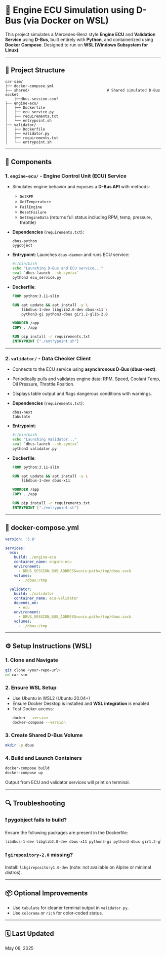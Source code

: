 
# 🚗 Engine ECU Simulation using D-Bus (via Docker on WSL)

This project simulates a Mercedes-Benz style **Engine ECU** and **Validation Service** using **D-Bus**, built entirely with **Python**, and containerized using **Docker Compose**. Designed to run on **WSL (Windows Subsystem for Linux)**.

---

## 📁 Project Structure

```
car-sim/
├── docker-compose.yml
├── shared/                                   # Shared simulated D-Bus socket
    ├──dbus-session.conf                             
├── engine-ecu/
│   ├── Dockerfile
│   ├── ecu_service.py
│   ├── requirements.txt
│   └── entrypoint.sh
|── validator/
│   ├── Dockerfile
│   ├── validator.py
│   ├── requirements.txt
│   └── entrypoint.sh
```

---

## 🧠 Components

### 1. `engine-ecu/` - Engine Control Unit (ECU) Service

- Simulates engine behavior and exposes a **D-Bus API** with methods:
  - `GetRPM`
  - `GetTemperature`
  - `FailEngine`
  - `ResetFailure`
  - `GetEngineData` (returns full status including RPM, temp, pressure, throttle)

- **Dependencies** (`requirements.txt`):
  ```
  dbus-python
  pygobject
  ```

- **Entrypoint**: Launches `dbus-daemon` and runs ECU service:
  ```bash
  #!/bin/bash
  echo "Launching D-Bus and ECU service..."
  eval `dbus-launch --sh-syntax`
  python3 ecu_service.py
  ```

- **Dockerfile**:
  ```Dockerfile
  FROM python:3.11-slim

  RUN apt update && apt install -y \
      libdbus-1-dev libglib2.0-dev dbus-x11 \
      python3-gi python3-dbus gir1.2-glib-2.0

  WORKDIR /app
  COPY . /app

  RUN pip install -r requirements.txt
  ENTRYPOINT ["./entrypoint.sh"]
  ```

---

### 2. `validator/` - Data Checker Client

- Connects to the ECU service using **asynchronous D-Bus (dbus-next)**.
- Periodically pulls and validates engine data: RPM, Speed, Coolant Temp, Oil Pressure, Throttle Position.
- Displays table output and flags dangerous conditions with warnings.

- **Dependencies** (`requirements.txt`):
  ```
  dbus-next
  tabulate
  ```

- **Entrypoint**:
  ```bash
  #!/bin/bash
  echo "Launching Validator..."
  eval `dbus-launch --sh-syntax`
  python3 validator.py
  ```

- **Dockerfile**:
  ```Dockerfile
  FROM python:3.11-slim

  RUN apt update && apt install -y \
      libdbus-1-dev dbus-x11

  WORKDIR /app
  COPY . /app

  RUN pip install -r requirements.txt
  ENTRYPOINT ["./entrypoint.sh"]
  ```

---

## 🐳 docker-compose.yml

```yaml
version: '3.8'

services:
  ecu:
    build: ./engine-ecu
    container_name: engine-ecu
    environment:
      - DBUS_SESSION_BUS_ADDRESS=unix:path=/tmp/dbus.sock
    volumes:
      - ./dbus:/tmp

  validator:
    build: ./validator
    container_name: ecu-validator
    depends_on:
      - ecu
    environment:
      - DBUS_SESSION_BUS_ADDRESS=unix:path=/tmp/dbus.sock
    volumes:
      - ./dbus:/tmp
```

---

## ⚙️ Setup Instructions (WSL)

### 1. Clone and Navigate
```bash
git clone <your-repo-url>
cd car-sim
```

### 2. Ensure WSL Setup
- Use Ubuntu in WSL2 (Ubuntu 20.04+)
- Ensure Docker Desktop is installed and **WSL integration** is enabled
- Test Docker access:
  ```bash
  docker --version
  docker-compose --version
  ```

### 3. Create Shared D-Bus Volume
```bash
mkdir -p dbus
```

### 4. Build and Launch Containers
```bash
docker-compose build
docker-compose up
```

Output from ECU and validator services will print on terminal.

---

## 🔍 Troubleshooting

### ❗ pygobject fails to build?
Ensure the following packages are present in the Dockerfile:
```Dockerfile
libdbus-1-dev libglib2.0-dev dbus-x11 python3-gi python3-dbus gir1.2-glib-2.0
```

### ❗ `girepository-2.0` missing?
Install: `libgirepository1.0-dev` (note: not available on Alpine or minimal distros).

---

## 📦 Optional Improvements
- Use `tabulate` for cleaner terminal output in `validator.py`.
- Use `colorama` or `rich` for color-coded status.

---

## 🗓️ Last Updated
May 08, 2025
